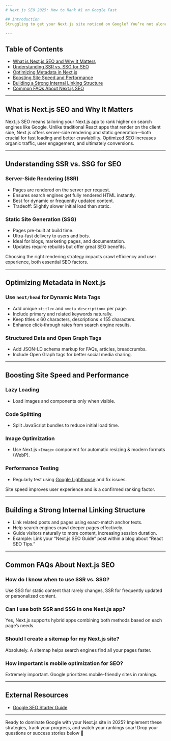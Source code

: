 ```yaml
---
# Next.js SEO 2025: How to Rank #1 on Google Fast

## Introduction  
Struggling to get your Next.js site noticed on Google? You’re not alone. SEO for Next.js can feel tricky, but mastering the right strategies will skyrocket your rankings and traffic. In this post, you’ll learn actionable, proven steps to optimize your Next.js site for SEO in 2025 and beyond.

---
```


## Table of Contents  
- [What is Next.js SEO and Why It Matters](#what-is-nextjs-seo-and-why-it-matters)  
- [Understanding SSR vs. SSG for SEO](#understanding-ssr-vs-ssg-for-seo)  
- [Optimizing Metadata in Next.js](#optimizing-metadata-in-nextjs)  
- [Boosting Site Speed and Performance](#boosting-site-speed-and-performance)  
- [Building a Strong Internal Linking Structure](#building-a-strong-internal-linking-structure)  
- [Common FAQs About Next.js SEO](#common-faqs-about-nextjs-seo)  

---

## What is Next.js SEO and Why It Matters  
Next.js SEO means tailoring your Next.js app to rank higher on search engines like Google. Unlike traditional React apps that render on the client side, Next.js offers server-side rendering and static generation—both crucial for fast loading and better crawlability. Optimized SEO increases organic traffic, user engagement, and ultimately conversions.

---

## Understanding SSR vs. SSG for SEO  

### Server-Side Rendering (SSR)  
- Pages are rendered on the server per request.  
- Ensures search engines get fully rendered HTML instantly.  
- Best for dynamic or frequently updated content.  
- Tradeoff: Slightly slower initial load than static.

### Static Site Generation (SSG)  
- Pages pre-built at build time.  
- Ultra-fast delivery to users and bots.  
- Ideal for blogs, marketing pages, and documentation.  
- Updates require rebuilds but offer great SEO benefits.

Choosing the right rendering strategy impacts crawl efficiency and user experience, both essential SEO factors.

---

## Optimizing Metadata in Next.js  

### Use `next/head` for Dynamic Meta Tags  
- Add unique `<title>` and `<meta description>` per page.  
- Include primary and related keywords naturally.  
- Keep titles ≤ 60 characters, descriptions ≤ 155 characters.  
- Enhance click-through rates from search engine results.

### Structured Data and Open Graph Tags  
- Add JSON-LD schema markup for FAQs, articles, breadcrumbs.  
- Include Open Graph tags for better social media sharing.

---

## Boosting Site Speed and Performance  

### Lazy Loading  
- Load images and components only when visible.  

### Code Splitting  
- Split JavaScript bundles to reduce initial load time.  

### Image Optimization  
- Use Next.js `<Image>` component for automatic resizing & modern formats (WebP).  

### Performance Testing  
- Regularly test using [Google Lighthouse](https://developers.google.com/web/tools/lighthouse) and fix issues.  

Site speed improves user experience and is a confirmed ranking factor.

---

## Building a Strong Internal Linking Structure  

- Link related posts and pages using exact-match anchor texts.  
- Help search engines crawl deeper pages effectively.  
- Guide visitors naturally to more content, increasing session duration.  
- Example: Link your “Next.js SEO Guide” post within a blog about “React SEO Tips.”

---

## Common FAQs About Next.js SEO  

### How do I know when to use SSR vs. SSG?  
Use SSG for static content that rarely changes, SSR for frequently updated or personalized content.

### Can I use both SSR and SSG in one Next.js app?  
Yes, Next.js supports hybrid apps combining both methods based on each page’s needs.

### Should I create a sitemap for my Next.js site?  
Absolutely. A sitemap helps search engines find all your pages faster.

### How important is mobile optimization for SEO?  
Extremely important. Google prioritizes mobile-friendly sites in rankings.

---

## External Resources  
- [Google SEO Starter Guide](https://developers.google.com/search/docs/beginner/seo-starter-guide)  

---

Ready to dominate Google with your Next.js site in 2025? Implement these strategies, track your progress, and watch your rankings soar! Drop your questions or success stories below 🚀
